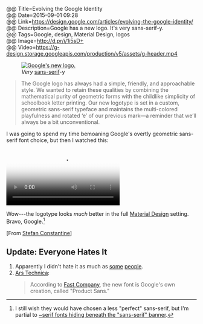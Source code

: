 @@ Title=Evolving the Google Identity  
@@ Date=2015-09-01 09:28  
@@ Link=https://design.google.com/articles/evolving-the-google-identity/  
@@ Description=Google has a new logo. It's very sans-serif-y.  
@@ Tags=Google, design, Material Design, logos  
@@ Image=http://d.pr/i/1i5sD+  
@@ Video=https://g-design.storage.googleapis.com/production/v5/assets/g-header.mp4

<figure>
	<a class="nohover" href="https://g-design.storage.googleapis.com/production/v5/assets/renditions/g-logo-360@2x.png">
		<img src="http://d.pr/i/1i5sD+" alt="Google's new logo.">
	</a>
	<figcaption><i>Very</i> <a href="https://en.wikipedia.org/wiki/Sans-serif">sans-serif</a>-y</figcaption>
</figure>

> The Google logo has always had a simple, friendly, and approachable style. We wanted to retain these qualities by combining the mathematical purity of geometric forms with the childlike simplicity of schoolbook letter printing. Our new logotype is set in a custom, geometric sans-serif typeface and maintains the multi-colored playfulness and rotated ‘e’ of our previous mark—a reminder that we’ll always be a bit unconventional.

I was going to spend my time bemoaning Google's overtly geometric sans-serif font choice, but then I watched this:

<video src="https://g-design.storage.googleapis.com/production/v5/assets/g-voice-flow.mp4" alt="Voice Search Flow" poster="http://g-design.storage.googleapis.com/production/v5/assets/g-voice-flow-poster.png" preload="metadata" controls></video>

Wow---the logotype looks *much* better in the full [Material Design][google] setting. Bravo, Google.[^still]

[From [Stefan Constantine][twitter]]

<div class="update">

## Update: Everyone Hates It

1. Apparently I didn't hate it as much as [some][kottke] [people][twitterdm].
2. [Ars Technica][ars]:
	>According to [Fast Company][fc], the new font is Google's own creation, called "Product Sans."

</div>

[^still]: I still wish they would have chosen a less "perfect" sans-serif, but I'm partial to [~serif fonts hiding beneath the "sans-serif" banner][typography]. 

[ars]: http://arstechnica.com/gadgets/2015/09/google-gets-a-new-logo/
[fc]: http://www.fastcodesign.com/3050613/googles-new-logo-is-its-biggest-update-in-16-years
[google]: https://design.google.com/articles/expressing-brand-in-material/
[kottke]: http://kottke.org/15/09/google-has-a-new-logo
[twitter]: http://twitter.com/WhatTheBit/status/638742529228169217
[twitterdm]: https://twitter.com/CraftyDeano/status/638743576671834112
[typography]: http://www.typography.com/fonts/ideal-sans/overview/